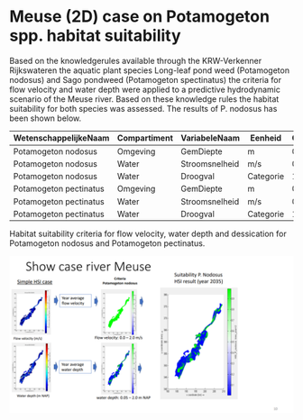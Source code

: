 # Meuse (2D) case on Potamogeton spp. habitat suitability

Based on the knowledgerules available through the KRW-Verkenner Rijkswateren the aquatic plant species Long-leaf pond weed (Potamogeton nodosus) and Sago pondweed (Potamogeton spectinatus) the criteria for flow velocity and water depth were applied to a predictive hydrodynamic scenario of the Meuse river. Based on these knowledge rules the habitat suitability for both species was assessed. The results of P. nodosus has been shown below.

| WetenschappelijkeNaam  | Compartiment | VariabeleNaam  | Eenheid   | Ondergrens | Bovengrens |
| ---------------------- | ------------ | -------------- | --------- | ---------- | ---------- |
| Potamogeton nodosus    | Omgeving     | GemDiepte      | m         | 0,05       | 2          |
| Potamogeton nodosus    | Water        | Stroomsnelheid | m/s       | 0          | 2          |
| Potamogeton nodosus    | Water        | Droogval       | Categorie | 1          | 2          |
| Potamogeton pectinatus | Omgeving     | GemDiepte      | m         | 0,05       | 10         |
| Potamogeton pectinatus | Water        | Stroomsnelheid | m/s       | 0          | 2,5        |
| Potamogeton pectinatus | Water        | Droogval       | Categorie | 1          | 2          |

Habitat suitability criteria for flow velocity, water depth and dessication for Potamogeton nodosus and Potamogeton pectinatus.


![Maas](/assets/images/4_case_maas.png)


